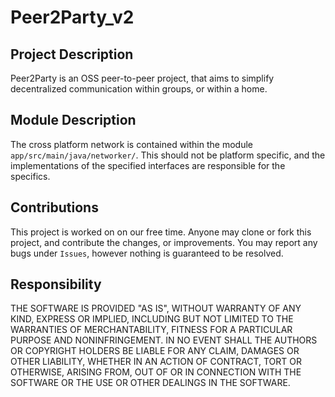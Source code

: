 # Peer2Party_v2
## Project Description
Peer2Party is an OSS peer-to-peer project, that aims to simplify decentralized communication within groups, or within a home.

## Module Description
The cross platform network is contained within the module `app/src/main/java/networker/`. This should not be platform specific, and the implementations of the specified interfaces are responsible for the specifics. 

## Contributions
This project is worked on on our free time.
Anyone may clone or fork this project, and contribute the changes, or improvements.
You may report any bugs under `Issues`, however nothing is guaranteed to be resolved.

## Responsibility

THE SOFTWARE IS PROVIDED "AS IS", WITHOUT WARRANTY OF ANY KIND, EXPRESS OR IMPLIED, INCLUDING BUT NOT LIMITED TO THE WARRANTIES OF MERCHANTABILITY, FITNESS FOR A PARTICULAR PURPOSE AND NONINFRINGEMENT. IN NO EVENT SHALL THE AUTHORS OR COPYRIGHT HOLDERS BE LIABLE FOR ANY CLAIM, DAMAGES OR OTHER LIABILITY, WHETHER IN AN ACTION OF CONTRACT, TORT OR OTHERWISE, ARISING FROM, OUT OF OR IN CONNECTION WITH THE SOFTWARE OR THE USE OR OTHER DEALINGS IN THE SOFTWARE.
